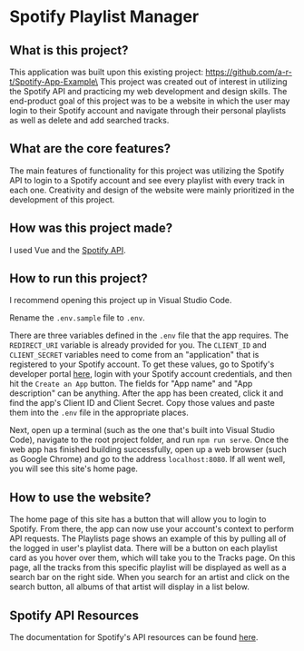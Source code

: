 # Spotify Playlist Manager

## What is this project?
This application was built upon this existing project: https://github.com/a-r-t/Spotify-App-Example\
This project was created out of interest in utilizing the Spotify API and practicing my web development and design skills. The end-product goal of this project was to be a website in which the user may login to their Spotify account and navigate through their personal playlists as well as delete and add searched tracks.

## What are the core features?
The main features of functionality for this project was utilizing the Spotify API to login to a Spotify account and see every playlist with every track in each one. Creativity and design of the website were mainly  prioritized in the development of this project.

## How was this project made?
I used Vue and the [Spotify API](https://developer.spotify.com/documentation/web-api/).

## How to run this project?
I recommend opening this project up in Visual Studio Code.

Rename the `.env.sample` file to `.env`. 

There are three variables defined in the `.env` file that the app requires. The `REDIRECT_URI` variable is already provided for you.
The `CLIENT_ID` and `CLIENT_SECRET` variables need to come from an "application" that is registered to your Spotify account.
To get these values, go to Spotify's developer portal [here](https://developer.spotify.com/dashboard), login with your Spotify account credentials,
and then hit the `Create an App` button. The fields for "App name" and "App description" can be anything.
After the app has been created, click it and find the app's Client ID and Client Secret.
Copy those values and paste them into the `.env` file in the appropriate places.

Next, open up a terminal (such as the one that's built into Visual Studio Code), navigate to the root project folder, and run `npm run serve`.
Once the web app has finished building successfully, open up a web browser (such as Google Chrome) and go to the address `localhost:8080`.
If all went well, you will see this site's home page.

## How to use the website?
The home page of this site has a button that will allow you to login to Spotify.
From there, the app can now use your account's context to perform API requests.
The Playlists page shows an example of this by pulling all of the logged in user's playlist data.
There will be a button on each playlist card as you hover over them, which will take you to the Tracks page.
On this page, all the tracks from this specific playlist will be displayed as well as a search bar on the right side.
When you search for an artist and click on the search button, all albums of that artist will display in a list below.

## Spotify API Resources
The documentation for Spotify's API resources can be found [here](https://developer.spotify.com/documentation/web-api/reference/#/).
